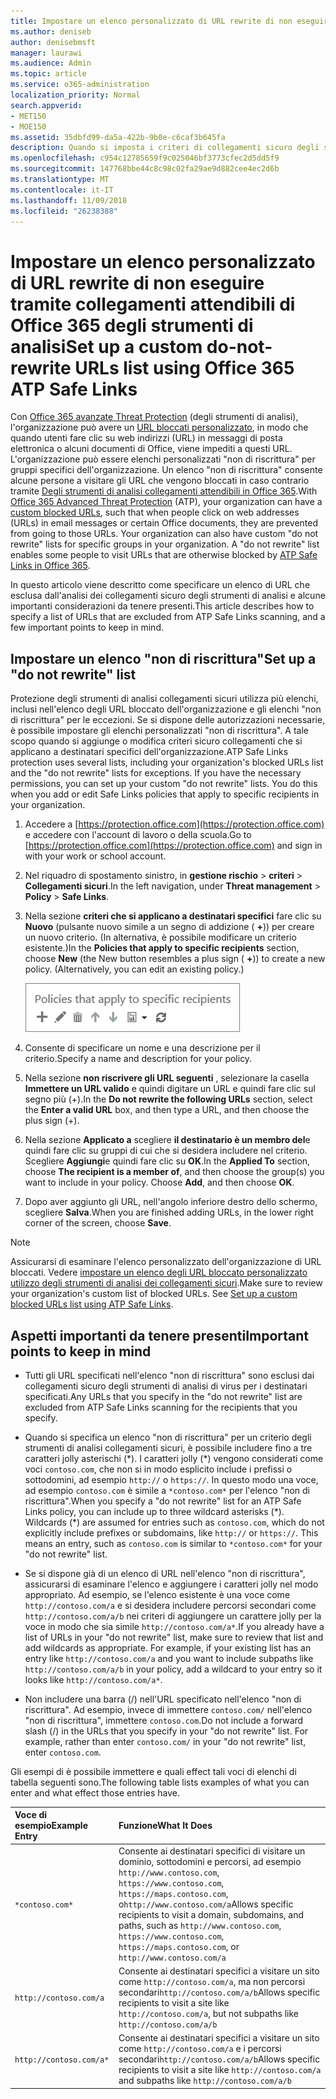 ```yaml
---
title: Impostare un elenco personalizzato di URL rewrite di non eseguire tramite collegamenti attendibili di Office 365 degli strumenti di analisi
ms.author: deniseb
author: denisebmsft
manager: laurawi
ms.audience: Admin
ms.topic: article
ms.service: o365-administration
localization_priority: Normal
search.appverid:
- MET150
- MOE150
ms.assetid: 35dbfd99-da5a-422b-9b0e-c6caf3b645fa
description: Quando si imposta i criteri di collegamenti sicuro degli strumenti di analisi, è possibile includere una riscrittura di non eseguire ' elenco degli URL per abilitare alcune persone all'interno dell'organizzazione visitare i siti che includono nell'elenco.
ms.openlocfilehash: c954c12785659f9c025046bf3773cfec2d5dd5f9
ms.sourcegitcommit: 147768bbe44c8c98c02fa29ae9d882cee4ec2d6b
ms.translationtype: MT
ms.contentlocale: it-IT
ms.lasthandoff: 11/09/2018
ms.locfileid: "26238388"
---
```

# <a name="set-up-a-custom-do-not-rewrite-urls-list-using-office-365-atp-safe-links"></a><span data-ttu-id="a0117-103">Impostare un elenco personalizzato di URL rewrite di non eseguire tramite collegamenti attendibili di Office 365 degli strumenti di analisi</span><span class="sxs-lookup"><span data-stu-id="a0117-103">Set up a custom do-not-rewrite URLs list using Office 365 ATP Safe Links</span></span>

<span data-ttu-id="a0117-p101">Con [Office 365 avanzate Threat Protection](office-365-atp.md) (degli strumenti di analisi), l'organizzazione può avere un [URL bloccati personalizzato](set-up-a-custom-blocked-urls-list-wtih-atp.md), in modo che quando utenti fare clic su web indirizzi (URL) in messaggi di posta elettronica o alcuni documenti di Office, viene impediti a questi URL. L'organizzazione può essere elenchi personalizzati "non di riscrittura" per gruppi specifici dell'organizzazione. Un elenco "non di riscrittura" consente alcune persone a visitare gli URL che vengono bloccati in caso contrario tramite [Degli strumenti di analisi collegamenti attendibili in Office 365](atp-safe-links.md).</span><span class="sxs-lookup"><span data-stu-id="a0117-p101">With [Office 365 Advanced Threat Protection](office-365-atp.md) (ATP), your organization can have a [custom blocked URLs](set-up-a-custom-blocked-urls-list-wtih-atp.md), such that when people click on web addresses (URLs) in email messages or certain Office documents, they are prevented from going to those URLs. Your organization can also have custom "do not rewrite" lists for specific groups in your organization. A "do not rewrite" list enables some people to visit URLs that are otherwise blocked by [ATP Safe Links in Office 365](atp-safe-links.md).</span></span> 
  
<span data-ttu-id="a0117-107">In questo articolo viene descritto come specificare un elenco di URL che esclusa dall'analisi dei collegamenti sicuro degli strumenti di analisi e alcune importanti considerazioni da tenere presenti.</span><span class="sxs-lookup"><span data-stu-id="a0117-107">This article describes how to specify a list of URLs that are excluded from ATP Safe Links scanning, and a few important points to keep in mind.</span></span>

## <a name="set-up-a-do-not-rewrite-list"></a><span data-ttu-id="a0117-108">Impostare un elenco "non di riscrittura"</span><span class="sxs-lookup"><span data-stu-id="a0117-108">Set up a "do not rewrite" list</span></span>

<span data-ttu-id="a0117-p102">Protezione degli strumenti di analisi collegamenti sicuri utilizza più elenchi, inclusi nell'elenco degli URL bloccato dell'organizzazione e gli elenchi "non di riscrittura" per le eccezioni. Se si dispone delle autorizzazioni necessarie, è possibile impostare gli elenchi personalizzati "non di riscrittura". A tale scopo quando si aggiunge o modifica criteri sicuro collegamenti che si applicano a destinatari specifici dell'organizzazione.</span><span class="sxs-lookup"><span data-stu-id="a0117-p102">ATP Safe Links protection uses several lists, including your organization's blocked URLs list and the "do not rewrite" lists for exceptions. If you have the necessary permissions, you can set up your custom "do not rewrite" lists. You do this when you add or edit Safe Links policies that apply to specific recipients in your organization.</span></span> 
  
1. <span data-ttu-id="a0117-112">Accedere a [https://protection.office.com](https://protection.office.com) e accedere con l'account di lavoro o della scuola.</span><span class="sxs-lookup"><span data-stu-id="a0117-112">Go to [https://protection.office.com](https://protection.office.com) and sign in with your work or school account.</span></span> 
    
2. <span data-ttu-id="a0117-113">Nel riquadro di spostamento sinistro, in **gestione rischio** \> **criteri** \> **Collegamenti sicuri**.</span><span class="sxs-lookup"><span data-stu-id="a0117-113">In the left navigation, under **Threat management** \> **Policy** \> **Safe Links**.</span></span>
    
3. <span data-ttu-id="a0117-p103">Nella sezione **criteri che si applicano a destinatari specifici** fare clic su **Nuovo** (pulsante nuovo simile a un segno di addizione ( **+**)) per creare un nuovo criterio. (In alternativa, è possibile modificare un criterio esistente.)</span><span class="sxs-lookup"><span data-stu-id="a0117-p103">In the **Policies that apply to specific recipients** section, choose **New** (the New button resembles a plus sign ( **+**)) to create a new policy. (Alternatively, you can edit an existing policy.)</span></span>
    
    ![Selezionare nuovo per aggiungere un criterio di collegamenti sicuro per i destinatari di posta elettronica specifico](media/01073f42-3cec-4ddb-8c10-4d33ec434676.png)
  
4. <span data-ttu-id="a0117-117">Consente di specificare un nome e una descrizione per il criterio.</span><span class="sxs-lookup"><span data-stu-id="a0117-117">Specify a name and description for your policy.</span></span>
    
5. <span data-ttu-id="a0117-118">Nella sezione **non riscrivere gli URL seguenti** , selezionare la casella **Immettere un URL valido** e quindi digitare un URL e quindi fare clic sul segno più (+).</span><span class="sxs-lookup"><span data-stu-id="a0117-118">In the **Do not rewrite the following URLs** section, select the **Enter a valid URL** box, and then type a URL, and then choose the plus sign (+).</span></span> 
    
6. <span data-ttu-id="a0117-p104">Nella sezione **Applicato a** scegliere **il destinatario è un membro del**e quindi fare clic su gruppi di cui che si desidera includere nel criterio. Scegliere **Aggiungi**e quindi fare clic su **OK**.</span><span class="sxs-lookup"><span data-stu-id="a0117-p104">In the **Applied To** section, choose **The recipient is a member of**, and then choose the group(s) you want to include in your policy. Choose **Add**, and then choose **OK**.</span></span>
    
7. <span data-ttu-id="a0117-121">Dopo aver aggiunto gli URL, nell'angolo inferiore destro dello schermo, scegliere **Salva**.</span><span class="sxs-lookup"><span data-stu-id="a0117-121">When you are finished adding URLs, in the lower right corner of the screen, choose **Save**.</span></span>
    
> [!NOTE]
> <span data-ttu-id="a0117-p105">Assicurarsi di esaminare l'elenco personalizzato dell'organizzazione di URL bloccati. Vedere [impostare un elenco degli URL bloccato personalizzato utilizzo degli strumenti di analisi dei collegamenti sicuri](set-up-a-custom-blocked-urls-list-wtih-atp.md).</span><span class="sxs-lookup"><span data-stu-id="a0117-p105">Make sure to review your organization's custom list of blocked URLs. See [Set up a custom blocked URLs list using ATP Safe Links](set-up-a-custom-blocked-urls-list-wtih-atp.md).</span></span> 
  
## <a name="important-points-to-keep-in-mind"></a><span data-ttu-id="a0117-124">Aspetti importanti da tenere presenti</span><span class="sxs-lookup"><span data-stu-id="a0117-124">Important points to keep in mind</span></span>

- <span data-ttu-id="a0117-125">Tutti gli URL specificati nell'elenco "non di riscrittura" sono esclusi dai collegamenti sicuro degli strumenti di analisi di virus per i destinatari specificati.</span><span class="sxs-lookup"><span data-stu-id="a0117-125">Any URLs that you specify in the "do not rewrite" list are excluded from ATP Safe Links scanning for the recipients that you specify.</span></span>
 
- <span data-ttu-id="a0117-p106">Quando si specifica un elenco "non di riscrittura" per un criterio degli strumenti di analisi collegamenti sicuri, è possibile includere fino a tre caratteri jolly asterischi (\*). I caratteri jolly (\*) vengono considerati come voci `contoso.com`, che non si in modo esplicito include i prefissi o sottodomini, ad esempio `http://` o `https://`. In questo modo una voce, ad esempio `contoso.com` è simile a `*contoso.com*` per l'elenco "non di riscrittura".</span><span class="sxs-lookup"><span data-stu-id="a0117-p106">When you specify a "do not rewrite" list for an ATP Safe Links policy, you can include up to three wildcard asterisks (\*). Wildcards (\*) are assumed for entries such as `contoso.com`, which do not explicitly include prefixes or subdomains, like `http://` or `https://`. This means an entry, such as `contoso.com` is similar to `*contoso.com*` for your "do not rewrite" list.</span></span>

- <span data-ttu-id="a0117-p107">Se si dispone già di un elenco di URL nell'elenco "non di riscrittura", assicurarsi di esaminare l'elenco e aggiungere i caratteri jolly nel modo appropriato. Ad esempio, se l'elenco esistente è una voce come `http://contoso.com/a` e si desidera includere percorsi secondari come `http://contoso.com/a/b` nei criteri di aggiungere un carattere jolly per la voce in modo che sia simile `http://contoso.com/a*`.</span><span class="sxs-lookup"><span data-stu-id="a0117-p107">If you already have a list of URLs in your "do not rewrite" list, make sure to review that list and add wildcards as appropriate. For example, if your existing list has an entry like `http://contoso.com/a` and you want to include subpaths like `http://contoso.com/a/b` in your policy, add a wildcard to your entry so it looks like `http://contoso.com/a*`.</span></span>
    
- <span data-ttu-id="a0117-p108">Non includere una barra (/) nell'URL specificato nell'elenco "non di riscrittura". Ad esempio, invece di immettere `contoso.com/` nell'elenco "non di riscrittura", immettere `contoso.com`.</span><span class="sxs-lookup"><span data-stu-id="a0117-p108">Do not include a forward slash (/) in the URLs that you specify in your "do not rewrite" list. For example, rather than enter `contoso.com/` in your "do not rewrite" list, enter `contoso.com`.</span></span>
    
<span data-ttu-id="a0117-133">Gli esempi di è possibile immettere e quali effect tali voci di elenchi di tabella seguenti sono.</span><span class="sxs-lookup"><span data-stu-id="a0117-133">The following table lists examples of what you can enter and what effect those entries have.</span></span>
    
|<span data-ttu-id="a0117-134">**Voce di esempio**</span><span class="sxs-lookup"><span data-stu-id="a0117-134">**Example Entry**</span></span>|<span data-ttu-id="a0117-135">**Funzione**</span><span class="sxs-lookup"><span data-stu-id="a0117-135">**What It Does**</span></span>|
|:-----|:-----|
|`*contoso.com*`  <br/> |<span data-ttu-id="a0117-136">Consente ai destinatari specifici di visitare un dominio, sottodomini e percorsi, ad esempio `http://www.contoso.com`, `https://www.contoso.com`, `https://maps.contoso.com`, o`http://www.contoso.com/a`</span><span class="sxs-lookup"><span data-stu-id="a0117-136">Allows specific recipients to visit a domain, subdomains, and paths, such as `http://www.contoso.com`, `https://www.contoso.com`, `https://maps.contoso.com`, or `http://www.contoso.com/a`</span></span>  <br/> |
|`http://contoso.com/a`  <br/> |<span data-ttu-id="a0117-137">Consente ai destinatari specifici a visitare un sito come `http://contoso.com/a`, ma non percorsi secondari`http://contoso.com/a/b`</span><span class="sxs-lookup"><span data-stu-id="a0117-137">Allows specific recipients to visit a site like `http://contoso.com/a`, but not subpaths like `http://contoso.com/a/b`</span></span>  <br/> |
|`http://contoso.com/a*`  <br/> |<span data-ttu-id="a0117-138">Consente ai destinatari specifici a visitare un sito come `http://contoso.com/a` e i percorsi secondari`http://contoso.com/a/b`</span><span class="sxs-lookup"><span data-stu-id="a0117-138">Allows specific recipients to visit a site like `http://contoso.com/a` and subpaths like `http://contoso.com/a/b`</span></span>  <br/> |
   
 